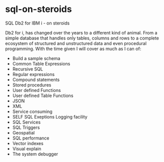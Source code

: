 # sql-on-steroids

SQL Db2 for IBM i - on steroids

Db2 for i, has changed over the years to a different kind of animal. 
From a simple database that handles only tables, columns and 
rows to a complete ecosystem of structured and unstructured data and even procedural programming.
With the time given I will cover as much as I can of:
 
- Build a sample schema 
- Common Table Expressions
- Recursive SQL
- Regular expressions
- Compound statements
- Stored procedures 
- User defined Functions 
- User defined Table Functions
- JSON
- XML
- Service consuming
- SELF SQL Exeptions Logging facility
- SQL Services
- SQL Triggers
- Geospatial 
- SQL performance
- Vector indexes
- Visual explain
- The system debugger
